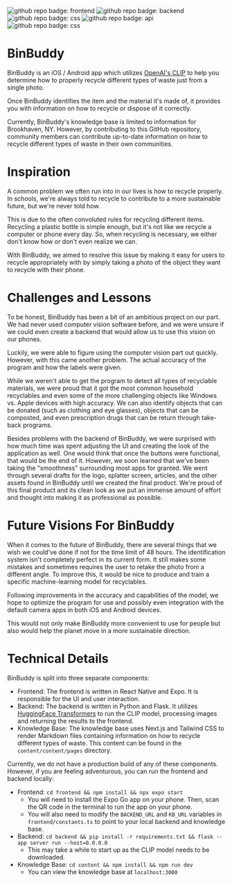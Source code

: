 ![github repo badge: frontend](https://img.shields.io/badge/Frontend-Expo-black) ![github repo badge: backend](https://img.shields.io/badge/Backend-Flask-white) ![github repo badge: css](https://img.shields.io/badge/Backend-NextJS-blue) ![github repo badge: api](https://img.shields.io/badge/API-Clip-purple) ![github repo badge: css](https://img.shields.io/badge/CSS-TailwindCSS-blue) 

# BinBuddy

BinBuddy is an iOS / Android app which utilizes [OpenAI's CLIP](https://openai.com/research/clip) to help you determine how to properly recycle different types of waste just from a single photo.

Once BinBuddy identifies the item and the material it's made of, it provides you with information on how to recycle or dispose of it correctly.

Currently, BinBuddy's knowledge base is limited to information for Brookhaven, NY. However, by contributing to this GitHub repository, community members can contribute up-to-date information on how to recycle different types of waste in their own communities.

# Inspiration

A common problem we often run into in our lives is how to recycle properly. In schools, we're always told to recycle to contribute to a more sustainable future, but we're never told how.

This is due to the often convoluted rules for recycling different items. Recycling a plastic bottle is simple enough, but it's not like we recycle a computer or phone every day. So, when recycling is necessary, we either don't know how or don't even realize we can.

With BinBuddy, we aimed to resolve this issue by making it easy for users to recycle appropriately with by simply taking a photo of the object they want to recycle with their phone.

# Challenges and Lessons

To be honest, BinBuddy has been a bit of an ambitious project on our part. We had never used computer vision software before, and we were unsure if we could even create a backend that would allow us to use this vision on our phones.

Luckily, we were able to figure using the computer vision part out quickly. However, with this came another problem. The actual accuracy of the program and how the labels were given.

While we weren't able to get the program to detect all types of recyclable materials, we were proud that it got the most common household recyclables and even some of the more challenging objects like Windows vs. Apple devices with high accuracy. We can also identify objects that can be donated (such as clothing and eye glasses), objects that can be composted, and even prescription drugs that can be return through take-back programs.

Besides problems with the backend of BinBuddy, we were surprised with how much time was spent adjusting the UI and creating the look of the application as well. One would think that once the buttons were functional, that would be the end of it. However, we soon learned that we've been taking the "smoothness" surrounding most apps for granted. We went through several drafts for the logo, splatter screen, articles, and the other assets found in BinBuddy until we created the final product. We're proud of this final product and its clean look as we put an immense amount of effort and thought into making it as professional as possible.

# Future Visions For BinBuddy

When it comes to the future of BinBuddy, there are several things that we wish we could've done if not for the time limit of 48 hours. The identification system isn't completely perfect in its current form. It still makes some mistakes and sometimes requires the user to retake the photo from a different angle. To improve this, it would be nice to produce and train a specific machine-learning model for recyclables.

Following improvements in the accuracy and capabilities of the model, we hope to optimize the program for use and possibly even integration with the default camera apps in both iOS and Android devices.

This would not only make BinBuddy more convenient to use for people but also would help the planet move in a more sustainable direction.

# Technical Details

BinBuddy is split into three separate components:
- Frontend: The frontend is written in React Native and Expo. It is responsible for the UI and user interaction.
- Backend: The backend is written in Python and Flask. It utilizes [HuggingFace Transformers](https://huggingface.co/transformers/) to run the CLIP model, processing images and returning the results to the frontend.
- Knowledge Base: The knowledge base uses Next.js and Tailwind CSS to render Markdown files containing information on how to recycle different types of waste. This content can be found in the `content/content/pages` directory.

Currently, we do not have a production build of any of these components. However, if you are feeling adventurous, you can run the frontend and backend locally:
- Frontend: `cd frontend && npm install && npx expo start`
    - You will need to install the Expo Go app on your phone. Then, scan the QR code in the terminal to run the app on your phone.
    - You will also need to modify the `BACKEND_URL` and `KB_URL` variables in `frontend/constants.ts` to point to your local backend and knowledge base.
- Backend: `cd backend && pip install -r requirements.txt && flask --app server run --host=0.0.0.0`
    - This may take a while to start up as the CLIP model needs to be downloaded.
- Knowledge Base: `cd content && npm install && npm run dev`
    - You can view the knowledge base at `localhost:3000`
